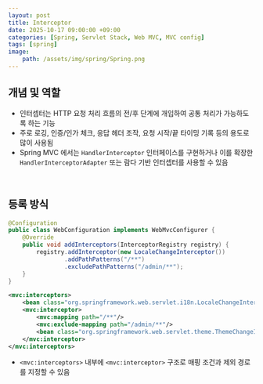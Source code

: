 ```yaml
---
layout: post
title: Interceptor
date: 2025-10-17 09:00:00 +09:00
categories: [Spring, Servlet Stack, Web MVC, MVC config]
tags: [spring]
image:
    path: /assets/img/spring/Spring.png
---
```


## 개념 및 역할

- 인터셉터는 HTTP 요청 처리 흐름의 전/후 단계에 개입하여 공통 처리가 가능하도록 하는 기능
- 주로 로깅, 인증/인가 체크, 응답 헤더 조작, 요청 시작/끝 타이밍 기록 등의 용도로 많이 사용됨
- Spring MVC 에서는 `HandlerInterceptor` 인터페이스를 구현하거나 이를 확장한 `HandlerInterceptorAdapter` 또는 람다 기반 인터셉터를 사용할 수 있음


<br>

## 등록 방식

```java
@Configuration
public class WebConfiguration implements WebMvcConfigurer {
    @Override
    public void addInterceptors(InterceptorRegistry registry) {
        registry.addInterceptor(new LocaleChangeInterceptor())
                .addPathPatterns("/**")
                .excludePathPatterns("/admin/**");
    }
}
```

```xml
<mvc:interceptors>
    <bean class="org.springframework.web.servlet.i18n.LocaleChangeInterceptor"/>
    <mvc:interceptor>
        <mvc:mapping path="/**"/>
        <mvc:exclude-mapping path="/admin/**"/>
        <bean class="org.springframework.web.servlet.theme.ThemeChangeInterceptor"/>
    </mvc:interceptor>
</mvc:interceptors>
```

- `<mvc:interceptors>` 내부에 `<mvc:interceptor>` 구조로 매핑 조건과 제외 경로를 지정할 수 있음